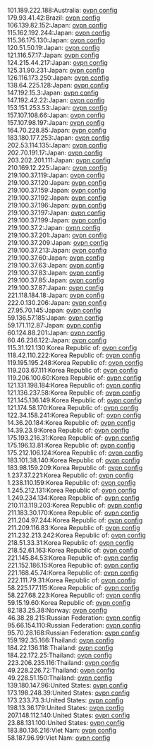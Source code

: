 101.189.222.188:Australia: [ovpn config](vpn/101_189_222_188.ovpn)  
179.93.41.42:Brazil: [ovpn config](vpn/179_93_41_42.ovpn)  
106.139.82.152:Japan: [ovpn config](vpn/106_139_82_152.ovpn)  
115.162.192.244:Japan: [ovpn config](vpn/115_162_192_244.ovpn)  
115.36.175.130:Japan: [ovpn config](vpn/115_36_175_130.ovpn)  
120.51.50.19:Japan: [ovpn config](vpn/120_51_50_19.ovpn)  
121.116.57.17:Japan: [ovpn config](vpn/121_116_57_17.ovpn)  
124.215.44.217:Japan: [ovpn config](vpn/124_215_44_217.ovpn)  
125.31.90.231:Japan: [ovpn config](vpn/125_31_90_231.ovpn)  
126.116.173.250:Japan: [ovpn config](vpn/126_116_173_250.ovpn)  
138.64.225.128:Japan: [ovpn config](vpn/138_64_225_128.ovpn)  
147.192.15.3:Japan: [ovpn config](vpn/147_192_15_3.ovpn)  
147.192.42.22:Japan: [ovpn config](vpn/147_192_42_22.ovpn)  
153.151.253.53:Japan: [ovpn config](vpn/153_151_253_53.ovpn)  
157.107.108.66:Japan: [ovpn config](vpn/157_107_108_66.ovpn)  
157.107.98.197:Japan: [ovpn config](vpn/157_107_98_197.ovpn)  
164.70.228.85:Japan: [ovpn config](vpn/164_70_228_85.ovpn)  
183.180.177.253:Japan: [ovpn config](vpn/183_180_177_253.ovpn)  
202.53.114.135:Japan: [ovpn config](vpn/202_53_114_135.ovpn)  
202.70.191.17:Japan: [ovpn config](vpn/202_70_191_17.ovpn)  
203.202.201.111:Japan: [ovpn config](vpn/203_202_201_111.ovpn)  
210.169.12.225:Japan: [ovpn config](vpn/210_169_12_225.ovpn)  
219.100.37.119:Japan: [ovpn config](vpn/219_100_37_119.ovpn)  
219.100.37.120:Japan: [ovpn config](vpn/219_100_37_120.ovpn)  
219.100.37.159:Japan: [ovpn config](vpn/219_100_37_159.ovpn)  
219.100.37.192:Japan: [ovpn config](vpn/219_100_37_192.ovpn)  
219.100.37.196:Japan: [ovpn config](vpn/219_100_37_196.ovpn)  
219.100.37.197:Japan: [ovpn config](vpn/219_100_37_197.ovpn)  
219.100.37.199:Japan: [ovpn config](vpn/219_100_37_199.ovpn)  
219.100.37.2:Japan: [ovpn config](vpn/219_100_37_2.ovpn)  
219.100.37.201:Japan: [ovpn config](vpn/219_100_37_201.ovpn)  
219.100.37.209:Japan: [ovpn config](vpn/219_100_37_209.ovpn)  
219.100.37.213:Japan: [ovpn config](vpn/219_100_37_213.ovpn)  
219.100.37.60:Japan: [ovpn config](vpn/219_100_37_60.ovpn)  
219.100.37.63:Japan: [ovpn config](vpn/219_100_37_63.ovpn)  
219.100.37.83:Japan: [ovpn config](vpn/219_100_37_83.ovpn)  
219.100.37.85:Japan: [ovpn config](vpn/219_100_37_85.ovpn)  
219.100.37.87:Japan: [ovpn config](vpn/219_100_37_87.ovpn)  
221.118.184.18:Japan: [ovpn config](vpn/221_118_184_18.ovpn)  
222.0.130.206:Japan: [ovpn config](vpn/222_0_130_206.ovpn)  
27.95.70.145:Japan: [ovpn config](vpn/27_95_70_145.ovpn)  
59.136.57.185:Japan: [ovpn config](vpn/59_136_57_185.ovpn)  
59.171.112.87:Japan: [ovpn config](vpn/59_171_112_87.ovpn)  
60.124.88.201:Japan: [ovpn config](vpn/60_124_88_201.ovpn)  
60.46.236.122:Japan: [ovpn config](vpn/60_46_236_122.ovpn)  
115.31.121.130:Korea Republic of: [ovpn config](vpn/115_31_121_130.ovpn)  
118.42.110.222:Korea Republic of: [ovpn config](vpn/118_42_110_222.ovpn)  
119.195.195.248:Korea Republic of: [ovpn config](vpn/119_195_195_248.ovpn)  
119.203.67.111:Korea Republic of: [ovpn config](vpn/119_203_67_111.ovpn)  
119.206.100.60:Korea Republic of: [ovpn config](vpn/119_206_100_60.ovpn)  
121.131.198.184:Korea Republic of: [ovpn config](vpn/121_131_198_184.ovpn)  
121.136.237.58:Korea Republic of: [ovpn config](vpn/121_136_237_58.ovpn)  
121.145.136.149:Korea Republic of: [ovpn config](vpn/121_145_136_149.ovpn)  
121.174.58.170:Korea Republic of: [ovpn config](vpn/121_174_58_170.ovpn)  
122.34.158.241:Korea Republic of: [ovpn config](vpn/122_34_158_241.ovpn)  
14.36.20.184:Korea Republic of: [ovpn config](vpn/14_36_20_184.ovpn)  
14.39.23.9:Korea Republic of: [ovpn config](vpn/14_39_23_9.ovpn)  
175.193.216.31:Korea Republic of: [ovpn config](vpn/175_193_216_31.ovpn)  
175.196.13.81:Korea Republic of: [ovpn config](vpn/175_196_13_81.ovpn)  
175.212.106.124:Korea Republic of: [ovpn config](vpn/175_212_106_124.ovpn)  
183.101.38.140:Korea Republic of: [ovpn config](vpn/183_101_38_140.ovpn)  
183.98.159.209:Korea Republic of: [ovpn config](vpn/183_98_159_209.ovpn)  
1.237.37.221:Korea Republic of: [ovpn config](vpn/1_237_37_221.ovpn)  
1.238.110.159:Korea Republic of: [ovpn config](vpn/1_238_110_159.ovpn)  
1.245.212.131:Korea Republic of: [ovpn config](vpn/1_245_212_131.ovpn)  
1.249.234.134:Korea Republic of: [ovpn config](vpn/1_249_234_134.ovpn)  
210.113.119.203:Korea Republic of: [ovpn config](vpn/210_113_119_203.ovpn)  
211.183.30.170:Korea Republic of: [ovpn config](vpn/211_183_30_170.ovpn)  
211.204.97.244:Korea Republic of: [ovpn config](vpn/211_204_97_244.ovpn)  
211.209.116.83:Korea Republic of: [ovpn config](vpn/211_209_116_83.ovpn)  
211.232.213.242:Korea Republic of: [ovpn config](vpn/211_232_213_242.ovpn)  
218.51.33.31:Korea Republic of: [ovpn config](vpn/218_51_33_31.ovpn)  
218.52.61.163:Korea Republic of: [ovpn config](vpn/218_52_61_163.ovpn)  
221.145.84.53:Korea Republic of: [ovpn config](vpn/221_145_84_53.ovpn)  
221.152.186.15:Korea Republic of: [ovpn config](vpn/221_152_186_15.ovpn)  
221.168.45.74:Korea Republic of: [ovpn config](vpn/221_168_45_74.ovpn)  
222.111.79.31:Korea Republic of: [ovpn config](vpn/222_111_79_31.ovpn)  
58.225.177.115:Korea Republic of: [ovpn config](vpn/58_225_177_115.ovpn)  
58.227.68.223:Korea Republic of: [ovpn config](vpn/58_227_68_223.ovpn)  
59.15.19.60:Korea Republic of: [ovpn config](vpn/59_15_19_60.ovpn)  
82.183.25.38:Norway: [ovpn config](vpn/82_183_25_38.ovpn)  
46.38.28.215:Russian Federation: [ovpn config](vpn/46_38_28_215.ovpn)  
95.66.154.110:Russian Federation: [ovpn config](vpn/95_66_154_110.ovpn)  
95.70.28.168:Russian Federation: [ovpn config](vpn/95_70_28_168.ovpn)  
159.192.35.166:Thailand: [ovpn config](vpn/159_192_35_166.ovpn)  
184.22.136.118:Thailand: [ovpn config](vpn/184_22_136_118.ovpn)  
184.22.172.25:Thailand: [ovpn config](vpn/184_22_172_25.ovpn)  
223.206.235.116:Thailand: [ovpn config](vpn/223_206_235_116.ovpn)  
49.228.226.72:Thailand: [ovpn config](vpn/49_228_226_72.ovpn)  
49.228.51.150:Thailand: [ovpn config](vpn/49_228_51_150.ovpn)  
139.180.147.96:United States: [ovpn config](vpn/139_180_147_96.ovpn)  
173.198.248.39:United States: [ovpn config](vpn/173_198_248_39.ovpn)  
173.233.73.3:United States: [ovpn config](vpn/173_233_73_3.ovpn)  
198.13.36.179:United States: [ovpn config](vpn/198_13_36_179.ovpn)  
207.148.112.140:United States: [ovpn config](vpn/207_148_112_140.ovpn)  
23.88.131.100:United States: [ovpn config](vpn/23_88_131_100.ovpn)  
183.80.136.216:Viet Nam: [ovpn config](vpn/183_80_136_216.ovpn)  
58.187.96.99:Viet Nam: [ovpn config](vpn/58_187_96_99.ovpn)  
